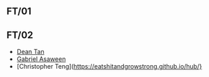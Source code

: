 ## FT/01

## FT/02
- [Dean Tan](https://deantanwj.github.io/DFAB-/)
- [Gabriel Asaween](https://gabriel-as.github.io/EP1000-SP/)
- [Christopher Teng](https://eatshitandgrowstrong.github.io/hub/}
